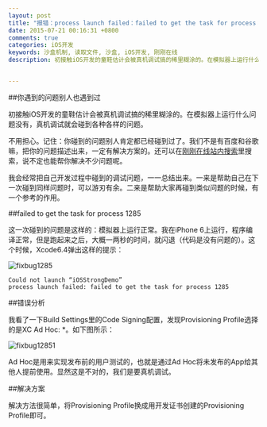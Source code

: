 ```yaml
---
layout: post
title: "报错：process launch failed：failed to get the task for process 1285（解决方案）"
date: 2015-07-21 00:16:31 +0800
comments: true
categories: iOS开发
keywords: 沙盒机制, 读取文件, 沙盒, iOS开发, 刚刚在线
description: 初接触iOS开发的童鞋估计会被真机调试搞的稀里糊涂的。在模拟器上运行什么问题没有，真机调试就会碰到各种各样的问题。


---
```


##你遇到的问题别人也遇到过

初接触iOS开发的童鞋估计会被真机调试搞的稀里糊涂的。在模拟器上运行什么问题没有，真机调试就会碰到各种各样的问题。

不用担心。记住：你碰到的问题别人肯定都已经碰到过了。我们不是有百度和谷歌嘛，把你的问题描述出来，一定有解决方案的。还可以在[刚刚在线站内搜索](http://zhannei.superqq.com/)里搜索，说不定也能帮你解决不少问题呢。

我会经常把自己开发过程中碰到的调试问题，一一总结出来。一来是帮助自己在下一次碰到同样问题时，可以游刃有余。二来是帮助大家再碰到类似问题的时候，有一个参考的作用。


##failed to get the task for process 1285

这一次碰到的问题是这样的：模拟器上运行正常。我在iPhone 6上运行，程序编译正常，但是跑起来之后，大概一两秒的时间，就闪退（代码是没有问题的）。这个时候，Xcode6.4弹出这样的提示：
	
![fixbug1285](http://7xjrlb.com1.z0.glb.clouddn.com/fixbug12850.jpg)

	Could not launch “iOSStrongDemo”
	process launch failed: failed to get the task for process 1285

##错误分析

我看了一下Build Settings里的Code Signing配置，发现Provisioning Profile选择的是XC Ad Hoc: *。如下图所示：

![fixbug12851](http://7xjrlb.com1.z0.glb.clouddn.com/fixbug12851.jpg)

Ad Hoc是用来实现发布前的用户测试的，也就是通过Ad Hoc将未发布的App给其他人提前使用。显然这是不对的，我们是要真机调试。

##解决方案

解决方法很简单，将Provisioning Profile换成用开发证书创建的Provisioning Profile即可。